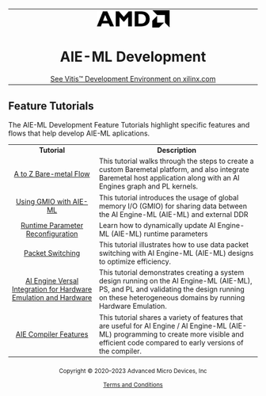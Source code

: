 <table class="sphinxhide" width="100%">
 <tr width="100%">
    <td align="center"><img src="https://raw.githubusercontent.com/Xilinx/Image-Collateral/main/xilinx-logo.png" width="30%"/><h1> AIE-ML Development </h1>
    <a href="https://www.xilinx.com/products/design-tools/vitis.html">See Vitis™ Development Environment on xilinx.com</br></a>
    </td>
 </tr>
</table>

## Feature Tutorials
The AIE-ML Development Feature Tutorials highlight specific features and flows that help develop AIE-ML aplications.

 <table style="width:100%">
 <tr>
 <td width="35%" align="center"><b>Tutorial</b>
 <td width="65%" align="center"><b>Description</b>
 </tr>
 <tr>
 <td align="center"><a href="./01-aie_a_to_z/">A to Z Bare-metal Flow</a></td>
 <td>This tutorial walks through the steps to create a custom Baremetal platform, and also integrate Baremetal host application along with  an AI Engines graph and PL kernels.</td>
 </tr>
 <tr>
 <td align="center"><a href="./02-using-gmio/">Using GMIO with AIE-ML</a></td>
 <td>This tutorial introduces the usage of global memory I/O (GMIO) for sharing data between the AI Engine-ML (AIE-ML) and external DDR</td>
 </tr>
 <tr>
 <td align="center"><a href="./03-rtp-reconfiguration/">Runtime Parameter Reconfiguration</a></td>
 <td>Learn how to dynamically update AI Engine-ML (AIE-ML) runtime parameters</td>
 </tr>
 <tr>
 <td align="center"><a href="./04-packet-switching/">Packet Switching</a></td>
 <td>This tutorial illustrates how to use data packet switching with AI Engine-ML (AIE-ML) designs to optimize efficiency.</td>
 </tr>
 <tr>
 <td align="center"><a href="./05-AI-engine-versal-integration/">AI Engine Versal Integration for Hardware Emulation and Hardware</a></td>
 <td>This tutorial demonstrates creating a system design running on the AI Engine-ML (AIE-ML), PS, and PL and validating the design running on these heterogeneous domains by running Hardware Emulation.</td>
 </tr>
 <tr>
 <td align="center"><a href="./20-aiecompiler-features/">AIE Compiler Features</a></td>
 <td>This tutorial shares a variety of features that are useful for AI Engine / AI Engine-ML (AIE-ML) programming to create more visible and efficient code compared to early versions of the compiler.</td>
 </tr>
 </table>



<p class="sphinxhide" align="center"><sub>Copyright © 2020–2023 Advanced Micro Devices, Inc</sub></p>

<p class="sphinxhide" align="center"><sup><a href="https://www.amd.com/en/corporate/copyright">Terms and Conditions</a></sup></p>
